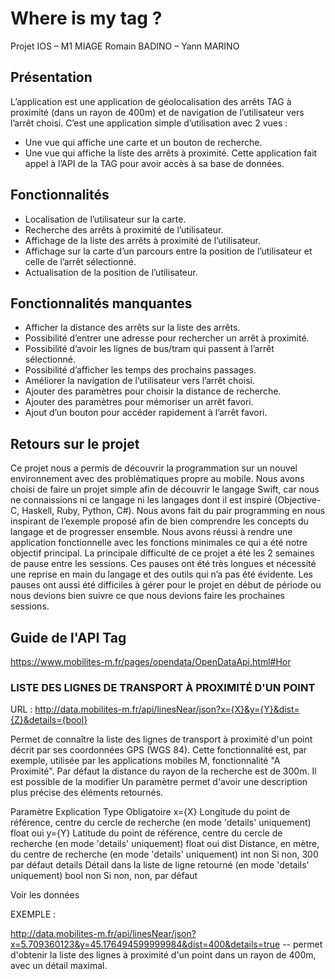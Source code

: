 # Where is my tag ?
Projet IOS – M1 MIAGE 
Romain BADINO – Yann MARINO

## Présentation
L’application est une application de géolocalisation des arrêts TAG à proximité (dans un rayon de 400m) et de navigation de l’utilisateur vers l’arrêt choisi.
C’est une application simple d’utilisation avec 2 vues :
- Une vue qui affiche une carte et un bouton de recherche.
- Une vue qui affiche la liste des arrêts à proximité.
Cette application fait appel à l’API de la TAG pour avoir accès à sa base de données.

## Fonctionnalités
- Localisation de l’utilisateur sur la carte.
- Recherche des arrêts à proximité de l’utilisateur.
- Affichage de la liste des arrêts à proximité de l’utilisateur.
- Affichage sur la carte d’un parcours entre la position de l’utilisateur et celle de l’arrêt sélectionné.
- Actualisation de la position de l’utilisateur.

## Fonctionnalités manquantes
- Afficher la distance des arrêts sur la liste des arrêts.
- Possibilité d’entrer une adresse pour rechercher un arrêt à proximité.
- Possibilité d’avoir les lignes de bus/tram qui passent à l’arrêt sélectionné.
- Possibilité d’afficher les temps des prochains passages.
- Améliorer la navigation de l’utilisateur vers l’arrêt choisi.
- Ajouter des paramètres pour choisir la distance de recherche.
- Ajouter des paramètres pour mémoriser un arrêt favori.
- Ajout d’un bouton pour accéder rapidement à l’arrêt favori.

## Retours sur le projet
Ce projet nous a permis de découvrir la programmation sur un nouvel environnement avec des problématiques propre au mobile.
Nous avons choisi de faire un projet simple afin de découvrir le langage Swift, car nous ne connaissions ni ce langage ni les langages dont il est inspiré (Objective-C, Haskell, Ruby, Python, C#).
Nous avons fait du pair programming en nous inspirant de l’exemple proposé afin de bien comprendre les concepts du langage et de progresser ensemble.
Nous avons réussi à rendre une application fonctionnelle avec les fonctions minimales ce qui a été notre objectif principal.
La principale difficulté de ce projet a été les 2 semaines de pause entre les sessions. Ces pauses ont été très longues et nécessité une reprise en main du langage et des outils qui n’a pas été évidente. Les pauses ont aussi été difficiles à gérer pour le projet en début de période ou nous devions bien suivre ce que nous devions faire les prochaines sessions.

## Guide de l'API Tag
https://www.mobilites-m.fr/pages/opendata/OpenDataApi.html#Hor

### LISTE DES LIGNES DE TRANSPORT À PROXIMITÉ D'UN POINT

URL : http://data.mobilites-m.fr/api/linesNear/json?x={X}&y={Y}&dist={Z}&details={bool}

Permet de connaître la liste des lignes de transport à proximité d'un point décrit par ses coordonnées GPS (WGS 84).
Cette fonctionnalité est, par exemple, utilisée par les applications mobiles M, fonctionnalité "A Proximité". Par défaut la distance du rayon de la recherche est de 300m. Il est possible de la modifier
Un paramètre permet d'avoir une description plus précise des éléments retournés.

Paramètre	Explication	Type	Obligatoire
x={X}	Longitude du point de référence, centre du cercle de recherche (en mode 'details' uniquement)	float	oui
y={Y}	Latitude du point de référence, centre du cercle de recherche (en mode 'details' uniquement)	float	oui
dist	Distance, en mètre, du centre de recherche (en mode 'details' uniquement)	int	non
Si non, 300 par défaut
details	Détail dans la liste de ligne retourné (en mode 'details' uniquement)	bool	non
Si non, non, par défaut

Voir les données 

EXEMPLE :

http://data.mobilites-m.fr/api/linesNear/json?x=5.709360123&y=45.176494599999984&dist=400&details=true -- permet d'obtenir la liste des lignes à proximité d'un point dans un rayon de 400m, avec un détail maximal.

